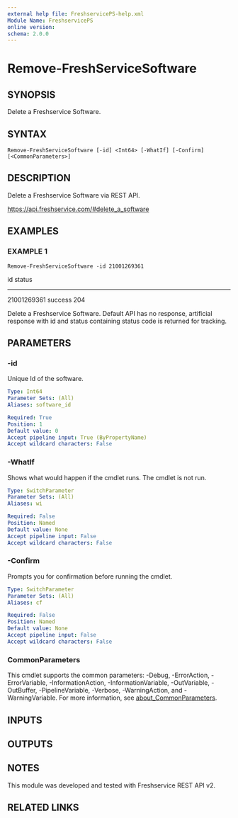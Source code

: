 ```yaml
---
external help file: FreshservicePS-help.xml
Module Name: FreshservicePS
online version:
schema: 2.0.0
---
```


# Remove-FreshServiceSoftware

## SYNOPSIS
Delete a Freshservice Software.

## SYNTAX

```
Remove-FreshServiceSoftware [-id] <Int64> [-WhatIf] [-Confirm] [<CommonParameters>]
```

## DESCRIPTION
Delete a Freshservice Software via REST API.

https://api.freshservice.com/#delete_a_software

## EXAMPLES

### EXAMPLE 1
```
Remove-FreshServiceSoftware -id 21001269361
```

id status
-- ------
21001269361 success 204

Delete a Freshservice Software.
Default API has no response, artificial response with id and
status containing status code is returned for tracking.

## PARAMETERS

### -id
Unique Id of the software.

```yaml
Type: Int64
Parameter Sets: (All)
Aliases: software_id

Required: True
Position: 1
Default value: 0
Accept pipeline input: True (ByPropertyName)
Accept wildcard characters: False
```

### -WhatIf
Shows what would happen if the cmdlet runs.
The cmdlet is not run.

```yaml
Type: SwitchParameter
Parameter Sets: (All)
Aliases: wi

Required: False
Position: Named
Default value: None
Accept pipeline input: False
Accept wildcard characters: False
```

### -Confirm
Prompts you for confirmation before running the cmdlet.

```yaml
Type: SwitchParameter
Parameter Sets: (All)
Aliases: cf

Required: False
Position: Named
Default value: None
Accept pipeline input: False
Accept wildcard characters: False
```

### CommonParameters
This cmdlet supports the common parameters: -Debug, -ErrorAction, -ErrorVariable, -InformationAction, -InformationVariable, -OutVariable, -OutBuffer, -PipelineVariable, -Verbose, -WarningAction, and -WarningVariable. For more information, see [about_CommonParameters](http://go.microsoft.com/fwlink/?LinkID=113216).

## INPUTS

## OUTPUTS

## NOTES
This module was developed and tested with Freshservice REST API v2.

## RELATED LINKS
